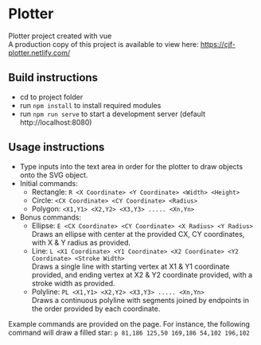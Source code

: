 # Plotter

Plotter project created with vue  
A production copy of this project is available to view here: https://cjf-plotter.netlify.com/

## Build instructions  
* cd to project folder  
* run `npm install` to install required modules  
* run `npm run serve` to start a development server (default http://localhost:8080)

## Usage instructions
* Type inputs into the text area in order for the plotter to draw objects onto the SVG object.
* Initial commands:  
    * Rectangle: `R <X Coordinate> <Y Coordinate> <Width> <Height>`
    * Circle: `<CX Coordinate> <CY Coordinate> <Radius>`
    * Polygon: `<X1,Y1> <X2,Y2> <X3,Y3> ..... <Xn,Yn>`
* Bonus commands:
    * Ellipse: `E <CX Coordinate> <CY Coordinate> <X Radius> <Y Radius>`  
    Draws an ellipse with center at the provided CX, CY coordinates, with X & Y radius as provided.
    * Line: `L <X1 Coordinate> <Y1 Coordinate> <X2 Coordinate> <Y2 Coordinate> <Stroke Width>`  
    Draws a single line with starting vertex at X1 & Y1 coordinate provided, and ending vertex at X2 & Y2 coordinate provided, with a stroke width as provided.
    * Polyline: `PL <X1,Y1> <X2,Y2> <X3,Y3> ..... <Xn,Yn>`  
    Draws a continuous polyline with segments joined by endpoints in the order provided by each coordinate.  

Example commands are provided on the page. For instance, the following command will draw a filled star: `p 81,186 125,50 169,186 54,102 196,102`